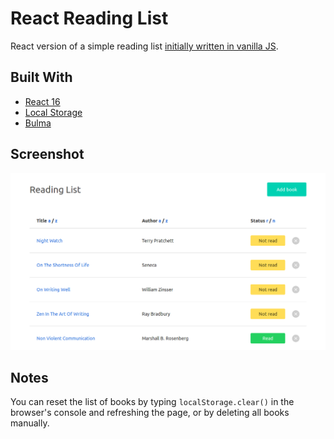 # React Reading List

React version of a simple reading list [initially written in vanilla JS](https://github.com/lujanfernaud/js-reading-list).

## Built With

- [React 16](https://reactjs.org/)
- [Local Storage](https://developer.mozilla.org/en-US/docs/Web/API/Storage/LocalStorage)
- [Bulma](https://bulma.io/)

## Screenshot

<kbd>
  <img src="img/Screenshot_2018-09-01.png" alt="Project Screenshot">
</kbd>

## Notes

You can reset the list of books by typing `localStorage.clear()` in the browser's console and refreshing the page, or by deleting all books manually.
